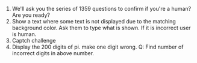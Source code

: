 1. We'll ask you the series of 1359 questions to confirm if you're a human? Are you ready?
2. Show a text where some text is not displayed due to the matching background color. Ask them to type what is shown. If it is incorrect user is human.
3. Captch challenge
4. Display the 200 digits of pi. make one digit wrong. Q: Find number of incorrect digits in above number.
